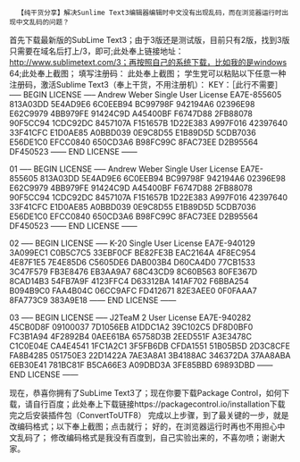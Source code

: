       【纯干货分享】解决Sunlime Text3编辑器编辑时中文没有出现乱码，而在浏览器运行时出现中文乱码的问题？
首先下载最新版的SubLime Text3；由于3版还是测试版，目前只有2版，找到3版只需要在域名后打上/3，即可;此处奉上链接地址：http://www.sublimetext.com/3；再按照自己的系统下载，比如我的是windows 64;此处奉上截图；
填写注册码：  此处奉上截图；
学生党可以粘贴以下任意一种注册码，激活Sublime Text3（奉上干货，不用注册机）：
KEY：［此行不需要］
—– BEGIN LICENSE —–
Andrew Weber
Single User License
EA7E-855605
813A03DD 5E4AD9E6 6C0EEB94 BC99798F
942194A6 02396E98 E62C9979 4BB979FE
91424C9D A45400BF F6747D88 2FB88078
90F5CC94 1CDC92DC 8457107A F151657B
1D22E383 A997F016 42397640 33F41CFC
E1D0AE85 A0BBD039 0E9C8D55 E1B89D5D
5CDB7036 E56DE1C0 EFCC0840 650CD3A6
B98FC99C 8FAC73EE D2B95564 DF450523
—— END LICENSE ——

01
—– BEGIN LICENSE —–
Andrew Weber
Single User License
EA7E-855605
813A03DD 5E4AD9E6 6C0EEB94 BC99798F
942194A6 02396E98 E62C9979 4BB979FE
91424C9D A45400BF F6747D88 2FB88078
90F5CC94 1CDC92DC 8457107A F151657B
1D22E383 A997F016 42397640 33F41CFC
E1D0AE85 A0BBD039 0E9C8D55 E1B89D5D
5CDB7036 E56DE1C0 EFCC0840 650CD3A6
B98FC99C 8FAC73EE D2B95564 DF450523
—— END LICENSE ——

02
—– BEGIN LICENSE —–
K-20
Single User License
EA7E-940129
3A099EC1 C0B5C7C5 33EBF0CF BE82FE3B
EAC2164A 4F8EC954 4E87F1E5 7E4E85D6
C5605DE6 DAB003B4 D60CA4D0 77CB1533
3C47F579 FB3E8476 EB3AA9A7 68C43CD9
8C60B563 80FE367D 8CAD14B3 54FB7A9F
4123FFC4 D63312BA 141AF702 F6BBA254
B094B9C0 FAA4B04C 06CC9AFC FD412671
82E3AEE0 0F0FAAA7 8FA773C9 383A9E18
—— END LICENSE ——

03
—– BEGIN LICENSE —–
J2TeaM
2 User License
EA7E-940282
45CB0D8F 09100037 7D1056EB A1DDC1A2
39C102C5 DF8D0BF0 FC3B1A94 4F2892B4
0AEE61BA 65758D3B 2EED551F A3E3478C
C1C0E04E CA4E4541 1FC1A2C1 3F5FB6DB
CFDA1551 51B05B5D 2D3C8CFE FA8B4285
051750E3 22D1422A 7AE3A8A1 3B4188AC
346372DA 37AA8ABA 6EB30E41 781BC81F
B5CA66E3 A09DBD3A 3FE85BBD 69893DBD
—— END LICENSE ——

现在，恭喜你拥有了SubLime Text3了；现在你要下载Package Control，如何下载，请自行百度；此处奉上下载链接https://packagecontrol.io/installation下载完之后安装插件包（ConvertToUTF8）
完成以上步骤，到了最关键的一步，就是改编码格式；以下奉上截图；点击就行；
好的，在浏览器运行时再也不用担心中文乱码了；
修改编码格式是我没有百度到，自己实验出来的，不喜勿喷；谢谢大家。